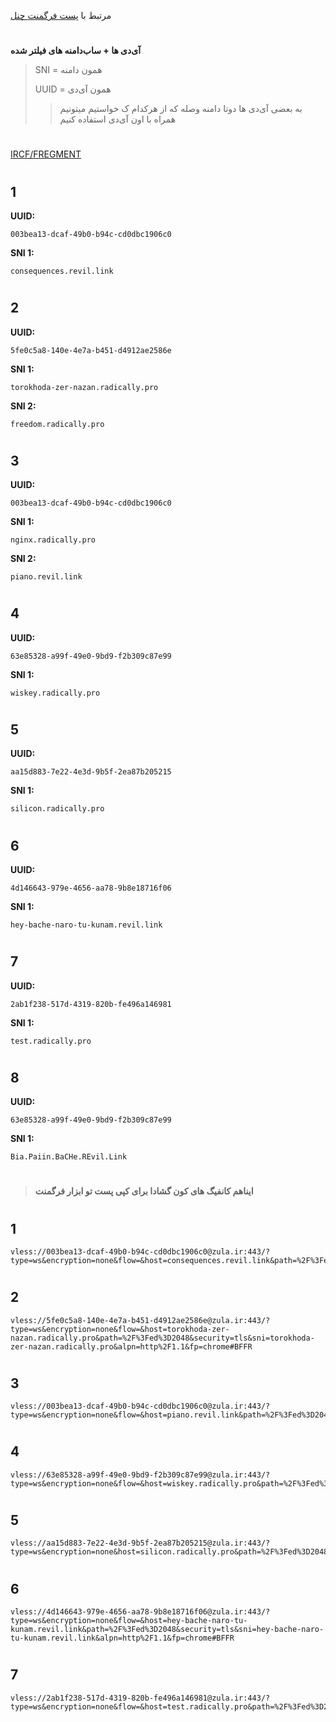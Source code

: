 مرتبط با [پست فرگمنت چنل](https://t.me/F_NiREvil/5434)
#
**آی‌دی ها + ساب‌دامنه های فیلتر شده**
> SNI = همون دامنه
> 
> UUID = همون آی‌دی
> > به بعضی آی‌دی ها دوتا دامنه وصله که از هرکدام ک خواستیم میتونیم همراه با اون آی‌دی استفاده کنیم
#
[IRCF/FREGMENT](https://ircfspace.github.io/fragment/)
#
#
## 1
**UUID:**

    003bea13-dcaf-49b0-b94c-cd0dbc1906c0
**SNI 1:**

    consequences.revil.link

#
## 2
**UUID:**

    5fe0c5a8-140e-4e7a-b451-d4912ae2586e
**SNI 1:**

    torokhoda-zer-nazan.radically.pro
**SNI 2:**

    freedom.radically.pro
#
## 3
**UUID:**

    003bea13-dcaf-49b0-b94c-cd0dbc1906c0
**SNI 1:**

    nginx.radically.pro
**SNI 2:**
  
    piano.revil.link
#
## 4
**UUID:**

    63e85328-a99f-49e0-9bd9-f2b309c87e99
**SNI 1:**

    wiskey.radically.pro
#
## 5
**UUID:**

    aa15d883-7e22-4e3d-9b5f-2ea87b205215
**SNI 1:**

    silicon.radically.pro

#
## 6
**UUID:**
 
    4d146643-979e-4656-aa78-9b8e18716f06
**SNI 1:**

    hey-bache-naro-tu-kunam.revil.link
#
## 7
**UUID:**

    2ab1f238-517d-4319-820b-fe496a146981
**SNI 1:**

    test.radically.pro
#
## 8
**UUID:**

    63e85328-a99f-49e0-9bd9-f2b309c87e99
**SNI 1:**
     
    Bia.Paiin.BaCHe.REvil.Link
#
#
#
> **ایناهم کانفیگ های کون گشادا برای کپی پست تو ابزار فرگمنت**

#
## 1

    vless://003bea13-dcaf-49b0-b94c-cd0dbc1906c0@zula.ir:443/?type=ws&encryption=none&flow=&host=consequences.revil.link&path=%2F%3Fed%3D2048&security=tls&sni=consequences.revil.link&alpn=http%2F1.1&fp=chrome#BFFR
#
## 2
    vless://5fe0c5a8-140e-4e7a-b451-d4912ae2586e@zula.ir:443/?type=ws&encryption=none&flow=&host=torokhoda-zer-nazan.radically.pro&path=%2F%3Fed%3D2048&security=tls&sni=torokhoda-zer-nazan.radically.pro&alpn=http%2F1.1&fp=chrome#BFFR
#
## 3
    vless://003bea13-dcaf-49b0-b94c-cd0dbc1906c0@zula.ir:443/?type=ws&encryption=none&flow=&host=piano.revil.link&path=%2F%3Fed%3D2048&security=tls&sni=piano.revil.link&alpn=http%2F1.1&fp=chrome#BFFR
#
## 4
    vless://63e85328-a99f-49e0-9bd9-f2b309c87e99@zula.ir:443/?type=ws&encryption=none&flow=&host=wiskey.radically.pro&path=%2F%3Fed%3D2048&security=tls&sni=wiskey.radically.pro&alpn=http%2F1.1&fp=chrome#BFFR
#
## 5
    vless://aa15d883-7e22-4e3d-9b5f-2ea87b205215@zula.ir:443/?type=ws&encryption=none&host=silicon.radically.pro&path=%2F%3Fed%3D2048&security=tls&sni=silicon.radically.pro&alpn=http%2F1.1&fp=chrome#BFFR
#
## 6
    vless://4d146643-979e-4656-aa78-9b8e18716f06@zula.ir:443/?type=ws&encryption=none&flow=&host=hey-bache-naro-tu-kunam.revil.link&path=%2F%3Fed%3D2048&security=tls&sni=hey-bache-naro-tu-kunam.revil.link&alpn=http%2F1.1&fp=chrome#BFFR
#
## 7
    vless://2ab1f238-517d-4319-820b-fe496a146981@zula.ir:443/?type=ws&encryption=none&flow=&host=test.radically.pro&path=%2F%3Fed%3D2048&security=tls&sni=test.radically.pro&alpn=http%2F1.1&fp=chrome#BFFR
